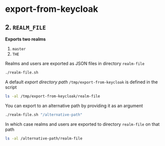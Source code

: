 # export-from-keycloak

## 2. `REALM_FILE`

**Exports two realms**

1. `master`
2. `THE`

Realms and users are exported as JSON files in directory `realm-file`

```bash
./realm-file.sh
```

A default _export directory path_ `/tmp/export-from-keycloak` is defined in the script

```bash
ls -al /tmp/export-from-keycloak/realm-file
```

You can export to an alternative path by providing it as an argument

```bash
./realm-file.sh "/alternative-path"
```

In which case realms and users are exported to directory `realm-file` on that path

```bash
ls -al /alternative-path/realm-file
```
